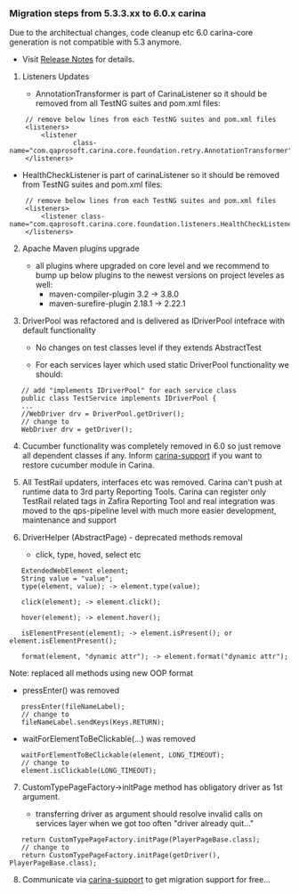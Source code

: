 ### Migration steps from 5.3.3.xx to 6.0.x carina

Due to the architectual changes, code cleanup etc 6.0 carina-core generation is not compatible with 5.3 anymore.

* Visit [Release Notes](http://qaprosoft.github.io/carina/releases/) for details.

1) Listeners Updates

   * AnnotationTransformer is part of CarinaListener so it should be removed from all TestNG suites and pom.xml files:
```
    // remove below lines from each TestNG suites and pom.xml files
    <listeners>
        <listener
                class-name="com.qaprosoft.carina.core.foundation.retry.AnnotationTransformer"/>
    </listeners>
```

   * HealthCheckListener is part of carinaListener so it should be removed from TestNG suites and pom.xml files:
```
    // remove below lines from each TestNG suites and pom.xml files
    <listeners>
        <listener class-name="com.qaprosoft.carina.core.foundation.listeners.HealthCheckListener"/>
    </listeners>
```

2) Apache Maven plugins upgrade

   * all plugins where upgraded on core level and we recommend to bump up below plugins to the newest versions on project leveles as well:
      * maven-compiler-plugin 3.2 -> 3.8.0
      * maven-surefire-plugin 2.18.1 -> 2.22.1

3) DriverPool was refactored and is delivered as IDriverPool intefrace with default functionality

   * No changes on test classes level if they extends AbstractTest

   * For each services layer which used static DriverPool functionality we should:
```
   // add "implements IDriverPool" for each service class
   public class TestService implements IDriverPool {
   ...
   //WebDriver drv = DriverPool.getDriver();
   // change to 
   WebDriver drv = getDriver();
```

4) Cucumber functionality was completely removed in 6.0 so just remove all dependent classes if any. Inform [carina-support](mailto:carina-support@qaprosoft.com) if you want to restore cucumber module in Carina.

5) All TestRail updaters, interfaces etc was removed. Carina can't push at runtime data to 3rd party Reporting Tools. 
   Carina can register only TestRail related tags in Zafira Reporting Tool and real integration was moved to the qps-pipeline level with much more easier development, maintenance and support

6) DriverHelper (AbstractPage) - deprecated methods removal

   * click, type, hoved, select etc
```
   ExtendedWebElement element;
   String value = "value";
   type(element, value); -> element.type(value);

   click(element); -> element.click();

   hover(element); -> element.hover();

   isElementPresent(element); -> element.isPresent(); or element.isElementPresent();

   format(element, "dynamic attr"); -> element.format("dynamic attr");
```
   Note: replaced all methods using new OOP format

   * pressEnter() was removed
```
   pressEnter(fileNameLabel);
   // change to
   fileNameLabel.sendKeys(Keys.RETURN);
```

   * waitForElementToBeClickable(...) was removed
```
   waitForElementToBeClickable(element, LONG_TIMEOUT);
   // change to
   element.isClickable(LONG_TIMEOUT);
```

7) CustomTypePageFactory->initPage method has obligatory driver as 1st argument. 

   * transferring driver as argument should resolve invalid calls on services layer when we got too often "driver already quit..." 
```
   return CustomTypePageFactory.initPage(PlayerPageBase.class);
   // change to
   return CustomTypePageFactory.initPage(getDriver(), PlayerPageBase.class);
```

8) Communicate via [carina-support](mailto:carina-support@qaprosoft.com) to get migration support for free...